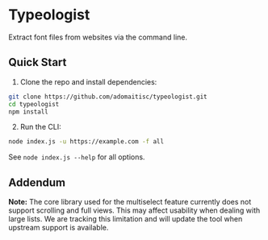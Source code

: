 # Typeologist

Extract font files from websites via the command line.

## Quick Start

1. Clone the repo and install dependencies:

```bash
git clone https://github.com/adomaitisc/typeologist.git
cd typeologist
npm install
```

2. Run the CLI:

```bash
node index.js -u https://example.com -f all
```

See `node index.js --help` for all options.

## Addendum

**Note:** The core library used for the multiselect feature currently does not support scrolling and full views. This may affect usability when dealing with large lists. We are tracking this limitation and will update the tool when upstream support is available.
